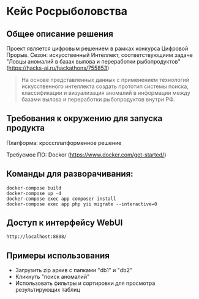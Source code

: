 # Кейс Росрыболовства

## Общее описание решения

Проект является цифровым решением в рамках конкурса Цифровой Прорыв. Сезон: искусственный Интеллект, соответствующиим задаче "Ловцы аномалий в базах вылова и переработки рыбопродуктов" (https://hacks-ai.ru/hackathons/755853)

> На основе представленных данных с применением технологий искусственного интеллекта создать прототип системы поиска,
классификации и визуализация аномалий в информации между базами вылова и переработки рыбопродуктов внутри РФ.

## Требования к окружению для запуска продукта
Платформа: кроссплатформенное решение

Требуемое ПО: Docker (https://www.docker.com/get-started/)

## Команды для разворачивания:
```
docker-compose build
docker-compose up -d
docker-compose exec app composer install
docker-compose exec app php yii migrate --interactive=0
```

## Доступ к интерфейсу WebUI
```
http://localhost:8888/
```

## Примеры использования
- Загрузить zip архив с папками "db1" и "db2"
- Кликнуть "поиск аномалий"
- Использовать фильтры и сортировки для просмотра результирующих таблиц
